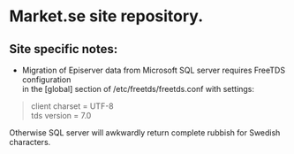 # Market.se site repository.



## Site specific notes:

* Migration of Episerver data from Microsoft SQL server requires FreeTDS configuration  
in the [global] section of /etc/freetds/freetds.conf with settings:

> client charset = UTF-8  
> tds version = 7.0

Otherwise SQL server will awkwardly return complete rubbish for Swedish characters.
